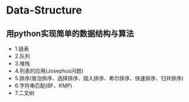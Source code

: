 # Data-Structure
## 用python实现简单的数据结构与算法
 * 1.链表
 * 2.队列
* 3.堆栈
* 4.列表的应用(Josephus问题)
* 5.排序(冒泡排序、选择排序、插入排序、希尔排序、快速排序、归并排序)
* 6.字符串匹配(BF、KMP)
* 7.二叉树
